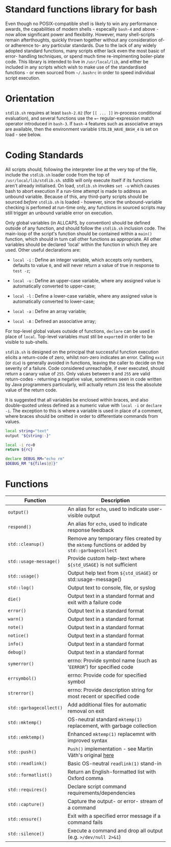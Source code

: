 Standard functions library for bash
===================================

Even though no POSIX-compatible shell is likely to win any performance awards,
the capabilities of modern shells - especailly `bash-4` and above - now allow
significant power and flexibility.  However, many shell-scripts remain
afterthoughts, quickly thrown together without any consideration of- or
adherence to- any particular standards.  Due to the lack of any widely adopted
standard functions, many scripts either lack even the most basic of error-
handling techniques, or spend much time re-implmenting boiler-plate code.  This
library is intended to live in `/usr/local/lib`, and either be included in any
scripts which wish to make use of the standardised functions - or even sourced
from `~/.bashrc` in order to speed individual script execution.

Orientation
===========

`stdlib.sh` requires at least `bash-2.02` (for `[[ ... ]]` in-process conditional
evaluation), and several functions use the `=~` regular-expression match
operator introduced in `bash-3`.  If `bash-4` features such as associative
arrays are available, then the environment variable `STDLIB_HAVE_BASH_4` is set
on load - see below.

Coding Standards
================

All scripts should, following the interpreter line at the very top of the file,
include the `stdlib.sh` loader code from the top of `/usr/local/lib/stdlib.sh`.
stdlib will only execute itself if its functions aren't already initialised.
On load, `stdlib.sh` invokes `set -u` which causes bash to abort execution if
a run-time attempt is made to address an unbound variable.  Because of this,
any third-party scripts should be sourced _before_ `stdlib.sh` is loaded -
however, since the unbound-variable checking is perfomed at run-time only, any
functions in sourced scripts may still trigger an unbound variable error on
execution.

Only global variables (in ALLCAPS, by convention) should be defined outside of
any function, and should follow the `stdlib.sh` inclusion code.  The main-loop
of the script's function should be contained within a `main()` function, which
should in turn call other functions as appropriate.  All other variables should
be declared 'local' within the function in which they are used.  Other useful
declarations are:

* `local -i` : Define an integer variable, which accepts only numbers, defaults
  to value `0`, and will never return a value of true in response to `test -z`;

* `local -u` : Define an upper-case variable, where any assigned value is
  automatically converted to upper-case;

* `local -l` : Define a lower-case variable, where any assigned value is
  automatically converted to lower-case;

* `local -a` : Define an array variable;

* `local -A` : Defined an associative array;

For top-level global values outside of functions, `declare` can be used in
place of `local`.  Top-level variables must stil be `export`ed in order to be
visible to sub-shells.

`stdlib.sh` is designed on the principal that successful function execution
elicits a return-code of zero, whilst non-zero indicates an error.  Calling
`exit` (or `die`) is generally avoided in functions, leaving the caller to
decide on the severity of a failure.  Code considered unreachable, if ever
executed, should return a canary value of `255`.  Only values between `0` and
`255` are valid return-codes - returning a negative value, sometimes seen in
code written by Java programmers particularly, will actually return `256` less
the absolute value of the return code.

It is suggested that all variables be enclosed within braces, and also
double-quoted unless defined as a numeric value with `local -i` or
`declare -i`.  The exception to this is where a variable is used in place of a
comment, where braces should be omitted in order to differentiate commands from
values.

```bash
local string="text"
output "${string:-}"

local -i rc=0
return ${rc}

declare DEBUG_RM="echo rm"
$DEBUG_RM "${files[@]}"
```

Functions
=========

| Function                | Description                                                                                    |
|-------------------------|------------------------------------------------------------------------------------------------|
| `output()`              | An alias for `echo`, used to indicate user-visible output                                      |
| `respond()`             | An alias for `echo`, used to indicate response feedback                                        |
| `std::cleanup()`        | Remove any temporary files created by the `mktemp` functions or added by `std::garbagecollect` |
| `std::usage-message()`  | Provide custom help-text where `${std_USAGE}` is not sufficient                                |
| `std::usage()`          | Output help text from `${std_USAGE}` or std::usage-message()                                   |
| `std::log()`            | Output text to console, file, or syslog                                                        |
| `die()`                 | Output text in a standard format and exit with a failure code                                  |
| `error()`               | Output text in a standard format                                                               |
| `warn()`                | Output text in a standard format                                                               |
| `note()`                | Output text in a standard format                                                               |
| `notice()`              | Output text in a standard format                                                               |
| `info()`                | Output text in a standard format                                                               |
| `debug()`               | Output text in a standard format                                                               |
| `symerror()`            | errno: Provide symbol name (such as '`EERROR`') for specified code                             |
| `errsymbol()`           | errno: Provide code for specified symbol                                                       |
| `strerror()`            | errno: Provide description string for most recent or specified code                            |
| `std::garbagecollect()` | Add additional files for automatic removal on exit                                             |
| `std::mktemp()`         | OS-neutral standard `mktemp(1)` replacement, with garbage collection                           |
| `std::emktemp()`        | Enhanced `mktemp(1)` replacemnt with improved syntax                                           |
| `std::push()`           | `Push()` implementation - see Martin Väth's original [here](https://github.com/vaeth/push)     |
| `std::readlink()`       | Basic OS-neutral `readlink(1)` stand-in                                                        |
| `std::formatlist()`     | Return an English-formatted list with Oxford comma                                             |
| `std::requires()`       | Declare script command requirements/dependencies                                               |
| `std::capture()`        | Capture the output- or error- stream of a command                                              |
| `std::ensure()`         | Exit with a specified error message if a command fails                                         |
| `std::silence()`        | Execute a command and drop all output (e.g. `>/dev/null 2>&1`)                                 |


